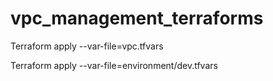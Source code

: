 # vpc_management_terraforms
Terraform apply --var-file=vpc.tfvars












Terraform apply --var-file=environment/dev.tfvars
